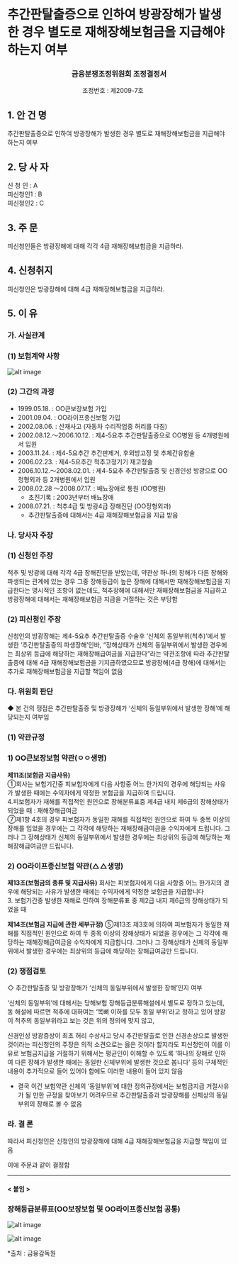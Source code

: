 # 추간판탈출증으로 인하여 방광장해가 발생한 경우 별도로 재해장해보험금을 지급해야 하는지 여부

### <center> 금융분쟁조정위원회 조정결정서</center>

&nbsp;&nbsp;&nbsp;&nbsp;&nbsp;&nbsp;&nbsp;&nbsp;&nbsp;&nbsp; &nbsp;&nbsp;&nbsp;&nbsp;&nbsp;&nbsp;&nbsp;&nbsp;&nbsp;&nbsp; &nbsp;&nbsp;&nbsp;&nbsp;&nbsp;&nbsp;&nbsp;&nbsp;&nbsp;&nbsp; &nbsp;&nbsp;&nbsp;&nbsp;&nbsp;&nbsp;&nbsp;&nbsp;&nbsp;&nbsp;조정번호 : 제2009-7호

## 1. 안 건 명 
추간판탈출증으로 인하여 방광장해가 발생한 경우 별도로 재해장해보험금을 지급해야 하는지 여부

## 2. 당 사 자 
 신 청 인  :  A<br>
 피신청인1 :  B<br>
 피신청인2 :  C<br>

## 3. 주    문
  피신청인들은 방광장해에 대해 각각 4급 재해장해보험금을 지급하라.  

## 4. 신청취지 
  피신청인은 방광장해에 대해 4급 재해장해보험금을 지급하라.  

## 5. 이   유 
### 가. 사실관계 
### (1) 보험계약 사항 

![alt image](https://raw.githubusercontent.com/aijinet/bodoc-claim-contents/master/contents/images/114_1.PNG)

<!--
구 분
OO큰보장보험
OO라이프종신보험
보험사
ㅇㅇ생명
△△생명
계약일자
1999.5.18
2001.9.4
계약자 및 
피보험자 
ㅇㅇㅇ
ㅇㅇㅇ
보험료
40,890원
174,000원
분쟁금액
1천만원(방광장해보험금)
1천5백만원(방광장해보험금)
-->

### (2) 그간의 과정
- 1999.05.18. : OO큰보장보험 가입
- 2001.09.04. : OO라이프종신보험 가입
- 2002.08.06. : 산재사고 (자동차 수리작업중 허리를 다침)
- 2002.08.12.～2006.10.12. :      제4-5요추 추간판탈출증으로 OO병원 등 4개병원에서 입원
- 2003.11.24. : 제4-5요추간 추간판제거, 후외방고정 및 추체간유합술        
- 2006.02.23. : 제4-5요추간 척추고정기기 재고정술
- 2006.10.12.～2008.02.01. :    제4-5요추 추간판탈출증 및 신경인성 방광으로 OO정형외과 등 2개병원에서 입원
- 2008.02.28 ～2008.07.17. : 배뇨장애로 통원 (OO병원)
    * 초진기록 : 2003년부터 배뇨장애
- 2008.07.21. : 척추4급 및 방광4급 장해진단 (OO정형외과)
    * 추간판탈출증에 대해서는 4급 재해장해보험금을 지급 받음

### 나. 당사자 주장 
### (1) 신청인 주장 
척추 및 방광에 대해 각각 4급 장해진단을 받았는데, 약관상 하나의 장해가 다른 장해와 파생되는 관계에 있는 경우 그중 장해등급이 높은 장해에 대해서만 재해장해보험금을 지급한다는 명시적인 조항이 없는데도, 척추장해에 대해서만 재해장해보험금을 지급하고 방광장해에 대해서는 재해장해보험금 지급을 거절하는 것은 부당함

### (2) 피신청인 주장
신청인의 방광장해는 제4-5요추 추간판탈출증 수술후 ‘신체의 동일부위(척추)’에서 발생한 ‘추간판탈출증의 파생장해’인바, “장해상태가 신체의 동일부위에서 발생한 경우에는 최상위 등급에 해당하는 재해장해급여금을 지급한다”라는 약관조항에 따라 추간판탈출증에 대해 4급 재해장해보험금을 기지급하였으므로 방광장해(4급 장해)에 대해서는 추가로 재해장해보험금을 지급할 책임이 없음

### 다. 위원회 판단

◆ 본 건의 쟁점은 추간판탈출증 및 방광장해가 ‘신체의 동일부위에서 발생한 장해’에 해당되는지 여부임

### (1) 약관규정  

### 1) OO큰보장보험 약관(ㅇㅇ생명)
 
 **제11조(보험금 지급사유)**   
    ①회사는 보험기간중 피보험자에게 다음 사항중 어느 한가지의 경우에 해당되는 사유가 발생한 때에는 수익자에게 약정한 보험금을 지급하여 드립니다.<br>
    4.피보험자가 재해를 직접적인 원인으로 장해분류표중 제4급 내지 제6급의 장해상태가 되었을 때 : 재해장해급여금<br>
    ⑦제1항 4호의 경우 피보험자가 동일한 재해를 직접적인 원인으로 하여 두 종목 이상의 장해를 입었을 경우에는 그 각각에 해당하는 재해장해급여금을 수익자에게 드립니다. 그러나 그 장해상태가 신체의 동일부위에서 발생한 경우에는 최상위의 등급에 해당하는 재해장해급여금만 드립니다.

### 2) OO라이프종신보험 약관(△△생명)

**제13조(보험금의 종류 및 지급사유)**
     회사는 피보험자에게 다음 사항중 어느 한가지의 경우에 해당되는 사유가 발생한 때에는 수익자에게 약정한 보험금을 지급합니다<br>
     3. 보험기간중 발생한 재해로 인하여 장해분류표 중 제2급 내지 제6급의 장해상태가 되었을 때

**제14조(보험금 지급에 관한 세부규정)**
     ⑤제13조 제3호에 의하여 피보험자가 동일한 재해를 직접적인 원인으로 하여 두 종목 이상의 장해상태가 되었을 경우에는 그 각각에 해당하는 재해장해급여금을 수익자에게 지급합니다. 그러나 그 장해상태가 신체의 동일부위에서 발생한 경우에는 최상위의 등급에 해당하는 장해급여금만 드립니다.

### (2) 쟁점검토  
◇ 추간판탈출증 및 방광장해가 ‘신체의 동일부위에서 발생한 장해’인지 여부

‘신체의 동일부위’에 대해서는 당해보험 장해등급분류해설에서 별도로 정하고 있는데, 동 해설에 따르면 척추에 대하여는 ‘목뼈 이하를 모두 동일 부위’라고 정하고 있어 방광이 척추의 동일부위라고 보는 것은 위의 정의에 맞지 않고, 

신경인성 방광증상이 최초 허리 수상사고 당시 추간판탈출로 인한 신경손상으로 발생한 것이라는 피신청인의 주장은 의적 소견으로는 옳은 것이라 할지라도 피신청인이 이를 이유로 보험금지급을 거절하기 위해서는 평균인이 이해할 수 있도록 ‘하나의 장해로 인하여 다른 장해가 발생한 때에는 동일한 신체부위에 발생한 것으로 봅니다’ 등의 구체적인 내용이 추가적으로 들어 있어야 함에도 이러한 내용이 들어 있지 않음

- 결국 이건 보험약관 신체의 ‘동일부위’에 대한 정의규정에서는 보험금지급 거절사유가 될 만한 규정을 찾아보기 어려우므로 추간판탈출증과 방광장해를 신체상의 동일부위의 장해로 볼 수 없음

### 라. 결 론   
따라서 피신청인은 신청인의 방광장해에 대해 4급 재해장해보험금을 지급할 책임이 있음 

이에 주문과 같이 결정함

------

#### < 붙임 >

### 장해등급분류표(OO보장보험 및 OO라이프종신보험 공통)

![alt image](https://raw.githubusercontent.com/aijinet/bodoc-claim-contents/master/contents/images/114_2.PNG)

<!--
등 급
신      체      장      해
제4급
3. 중추신경계 또는 정신에 뚜렷한 장해를 남겨서 평생 일상생활 기본동작에 제한을 받게 되었을 때
4. 흉․복부 장기에 뚜렷한 장해를 남겨서 평생 일상생활 기본동작에 제한을 받게 되었거나, 양쪽 고환을 잃었을 때
16. 고도의 추간판탈출증
 
 (장해등급분류해설)

 1. 장해의 정의 및 평가기준 
  나. 평가기준 
   - 장해의 평가시 하나의 장해가 두 개 이상의 등급분류에 해당되는 경우에는 그 중 상위등급을 적용한다.

  2. “일상생활 기본동작의 제한”
   생명유지를 위한 일상생활의 기본동작 중 하나 이상에 제한은 있으나 타인의 수발이나 보조장구(휠체어, 목발 등)가 필요치 않은 상태를 말한다. 

  <일상생활의 기본동작>
  (1) 이동동작
  (2) 음식물 섭취동작
  (3) 옷 입고 벗기 동작
  (4) 배변, 배뇨 또는 그 뒷 처리
  (5) 목욕

 19. 추간판탈출증
 -->

![alt image](https://raw.githubusercontent.com/aijinet/bodoc-claim-contents/master/contents/images/114_3.PNG)

 <!--
    추간판탈출증, 팽윤, 파열 등은 의학적 임상증상과 특수검사(CT, MRI, 근전도 등) 소견이 일치하는 경우 그 증상을 인정하며, 수술여부에 관계없이 운동장해는 인정하지 아니하고, 후유증상의 정도에 따라 다음과 같이 구분한다.
    가. “고도의 추간판탈출증”
      2개 이상의 추체간에 추간판탈출증에 대한 수술을 하거나 하나의 추간판이라도 재수술을 하여 후유증상이 뚜렷한 경우
    나. “중도의 추간판탈출증”
       - 근위축 또는 근력약화와 같은 임상소견이 뚜렷하고, 특수보조검사에서 이상이 있으며, 척추신경근의 불완전마비가 인정되는 경우
       - 신경마비로 인하여 사지에 경도의 단마비가 있을 경우. 이 경우 복합된 척추신경근의 완전마비가 있는 경우에는 신경계통의 기능장해정도에 따라 등급을 결정한다.
    다. “경도의 추간판탈출증”
       - 감각이상․요통․방사통 등의 자각증세가 있고 하지직거상 검사에 의한 양성소견이 있는 경우
  20. 신체의 동일 부위
    가. 한 팔에 대하여는 어깨관절 이하(손가락, 손목 이하, 팔꿈치 이하, 어깨 이하)를 모두 동일 부위라 한다.
    나. 한 다리에 대하여는 골반관절 이하 (발가락, 발목 이하, 무릎 이하, 골반 이하)를 모두 동일 부위라 한다.
    다. 눈 또는 귀의 장해에 대하여는 두 눈 또는 두 귀를 각각 동일 부위라 한다.
    라. 척추에 대하여는 목뼈 이하를 모두 동일 부위라 한다.
    마. 장해등급분류표 중 제1급의 5,6,7,8,9, 제2급의 3,4,5, 제3급의 8 또는 제4급의 12의 장해에 해당하는경우는두 팔, 두 다리, 한 팔과 한 다리, 10손가락 또는 발가락을 각각 동일 부위라 한다.
-->

*출처 : 금융감독원